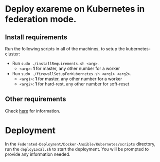 # Deploy exareme on Kubernetes in federation mode.

## Install requirements
Run the following scripts in all of the machines, to setup the kubernetes-cluster:
- Run `sudo ./installRequirements.sh <arg>`.
    - `<arg>`: **1** for master, any other number for a worker
- Run `sudo ./firewallSetupForKubernetes.sh <arg1> <arg2>`.
  - `<arg1>`: **1** for master, any other number for a worker
  - `<arg2>`: **1** for hard-rest, any other number for soft-reset

## Other requirements
Check [here](https://github.com/LSmyrnaios/exareme/blob/kubernetes/Federated-Deployment/README.md) for information.


# Deployment
In the ```Federated-Deployment/Docker-Ansible/Kubernetes/scripts``` directory, run the ```deployLocal.sh``` to start the deployment.
You will be prompted to provide any information needed.